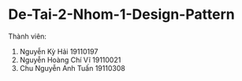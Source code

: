 # De-Tai-2-Nhom-1-Design-Pattern
Thành viên:
1. Nguyễn Kỳ Hải          19110197
2. Nguyễn Hoàng Chí Vĩ    19110021
3. Chu Nguyễn Anh Tuấn    19110308
